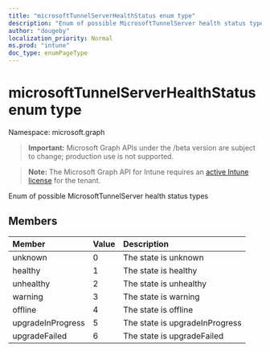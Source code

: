 ```yaml
---
title: "microsoftTunnelServerHealthStatus enum type"
description: "Enum of possible MicrosoftTunnelServer health status types"
author: "dougeby"
localization_priority: Normal
ms.prod: "intune"
doc_type: enumPageType
---
```


# microsoftTunnelServerHealthStatus enum type

Namespace: microsoft.graph

> **Important:** Microsoft Graph APIs under the /beta version are subject to change; production use is not supported.

> **Note:** The Microsoft Graph API for Intune requires an [active Intune license](https://go.microsoft.com/fwlink/?linkid=839381) for the tenant.

Enum of possible MicrosoftTunnelServer health status types

## Members
|Member|Value|Description|
|:---|:---|:---|
|unknown|0|The state is unknown|
|healthy|1|The state is healthy|
|unhealthy|2|The state is unhealthy|
|warning|3|The state is warning|
|offline|4|The state is offline|
|upgradeInProgress|5|The state is upgradeInProgress|
|upgradeFailed|6|The state is upgradeFailed|






